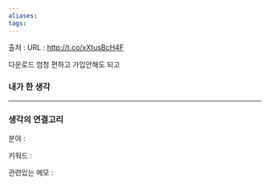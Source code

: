 ```yaml
---
aliases: 
tags:
---
```

출처 : 
URL : http://t.co/xXtusBcH4F

다운로드 엄청 편하고 가입안해도 되고

### 내가 한 생각

---
### 생각의 연결고리
분야 : 

키워드 : 


관련있는 메모 : 
